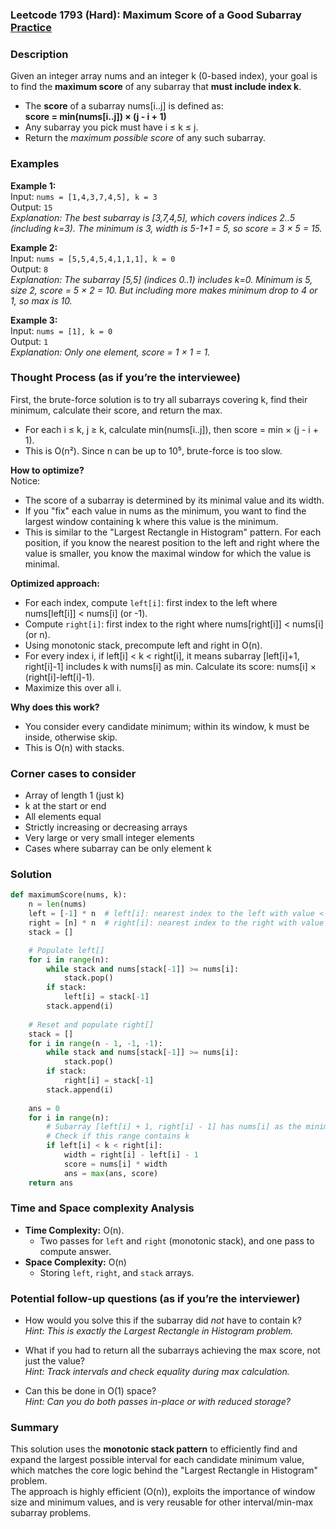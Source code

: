 ### Leetcode 1793 (Hard): Maximum Score of a Good Subarray [Practice](https://leetcode.com/problems/maximum-score-of-a-good-subarray)

### Description  
Given an integer array nums and an integer k (0-based index), your goal is to find the **maximum score** of any subarray that **must include index k**.  
- The **score** of a subarray nums[i..j] is defined as:  
  **score = min(nums[i..j]) × (j - i + 1)**
- Any subarray you pick must have i ≤ k ≤ j.  
- Return the *maximum possible score* of any such subarray.

### Examples  

**Example 1:**  
Input: `nums = [1,4,3,7,4,5], k = 3`  
Output: `15`  
*Explanation: The best subarray is [3,7,4,5], which covers indices 2..5 (including k=3). The minimum is 3, width is 5-1+1 = 5, so score = 3 × 5 = 15.*

**Example 2:**  
Input: `nums = [5,5,4,5,4,1,1,1], k = 0`  
Output: `8`  
*Explanation: The subarray [5,5] (indices 0..1) includes k=0. Minimum is 5, size 2, score = 5 × 2 = 10. But including more makes minimum drop to 4 or 1, so max is 10.*

**Example 3:**  
Input: `nums = [1], k = 0`  
Output: `1`  
*Explanation: Only one element, score = 1 × 1 = 1.*

### Thought Process (as if you’re the interviewee)  
First, the brute-force solution is to try all subarrays covering k, find their minimum, calculate their score, and return the max.  
- For each i ≤ k, j ≥ k, calculate min(nums[i..j]), then score = min × (j - i + 1).  
- This is O(n²). Since n can be up to 10⁵, brute-force is too slow.

**How to optimize?**  
Notice:  
- The score of a subarray is determined by its minimal value and its width.  
- If you "fix" each value in nums as the minimum, you want to find the largest window containing k where this value is the minimum.  
- This is similar to the "Largest Rectangle in Histogram" pattern. For each position, if you know the nearest position to the left and right where the value is smaller, you know the maximal window for which the value is minimal.

**Optimized approach:**  
- For each index, compute `left[i]`: first index to the left where nums[left[i]] < nums[i] (or -1).
- Compute `right[i]`: first index to the right where nums[right[i]] < nums[i] (or n).
- Using monotonic stack, precompute left and right in O(n).
- For every index i, if left[i] < k < right[i], it means subarray [left[i]+1, right[i]-1] includes k with nums[i] as min. Calculate its score: nums[i] × (right[i]-left[i]-1).
- Maximize this over all i.

**Why does this work?**  
- You consider every candidate minimum; within its window, k must be inside, otherwise skip.
- This is O(n) with stacks.

### Corner cases to consider  
- Array of length 1 (just k)
- k at the start or end
- All elements equal
- Strictly increasing or decreasing arrays
- Very large or very small integer elements
- Cases where subarray can be only element k

### Solution

```python
def maximumScore(nums, k):
    n = len(nums)
    left = [-1] * n  # left[i]: nearest index to the left with value < nums[i]
    right = [n] * n  # right[i]: nearest index to the right with value < nums[i]
    stack = []

    # Populate left[]
    for i in range(n):
        while stack and nums[stack[-1]] >= nums[i]:
            stack.pop()
        if stack:
            left[i] = stack[-1]
        stack.append(i)
    
    # Reset and populate right[]
    stack = []
    for i in range(n - 1, -1, -1):
        while stack and nums[stack[-1]] >= nums[i]:
            stack.pop()
        if stack:
            right[i] = stack[-1]
        stack.append(i)
    
    ans = 0
    for i in range(n):
        # Subarray [left[i] + 1, right[i] - 1] has nums[i] as the minimum
        # Check if this range contains k
        if left[i] < k < right[i]:
            width = right[i] - left[i] - 1
            score = nums[i] * width
            ans = max(ans, score)
    return ans
```

### Time and Space complexity Analysis  

- **Time Complexity:** O(n).  
  - Two passes for `left` and `right` (monotonic stack), and one pass to compute answer.
- **Space Complexity:** O(n)  
  - Storing `left`, `right`, and `stack` arrays.

### Potential follow-up questions (as if you’re the interviewer)  

- How would you solve this if the subarray did *not* have to contain k?  
  *Hint: This is exactly the Largest Rectangle in Histogram problem.*

- What if you had to return all the subarrays achieving the max score, not just the value?  
  *Hint: Track intervals and check equality during max calculation.*

- Can this be done in O(1) space?  
  *Hint: Can you do both passes in-place or with reduced storage?*

### Summary
This solution uses the **monotonic stack pattern** to efficiently find and expand the largest possible interval for each candidate minimum value, which matches the core logic behind the "Largest Rectangle in Histogram" problem.  
The approach is highly efficient (O(n)), exploits the importance of window size and minimum values, and is very reusable for other interval/min-max subarray problems.